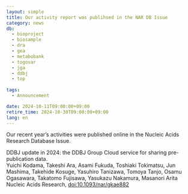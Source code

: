 ```yaml
---
layout: simple
title: Our activity report was publihsed in the NAR DB Issue
category: news
db:
  - bioproject
  - biosample
  - dra
  - gea
  - metabobank
  - togovar
  - jga
  - ddbj
  - top
  
tags:
  - Announcement

date: 2024-10-11T09:00:00+09:00
retire_time: 2024-10-30T09:00:00+09:00
lang: en
---
```


Our recent year’s activities were published online in the Nucleic Acids Research Database Issue.   

DDBJ update in 2024: the DDBJ Group Cloud service for sharing pre-publication data.  
Yuichi Kodama, Takeshi Ara, Asami Fukuda, Toshiaki Tokimatsu, Jun Mashima, Takehide Kosuge, Yasuhiro Tanizawa, Tomoya Tanjo, Osamu Ogasawara, Takatomo Fujisawa, Yasukazu Nakamura, Masanori Arita    
Nucleic Acids Research, [doi:10.1093/nar/gkae882](https://doi.org/10.1093/nar/gkae882)    